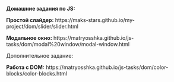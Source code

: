 <p><b>Домашние задания по JS:</b></p>
<p><b>Простой слайдер:</b> https://maks-stars.github.io/my-project/dom/slider/slider.html</p>
<p><b>Модальное окно:</b> https://matryosshka.github.io/js-tasks/dom/modal%20window/modal-window.html</p>

<p>Дополнительное задание:</p>
<p><b>Работа с DOM:</b> https://matryosshka.github.io/js-tasks/dom/color-blocks/color-blocks.html
</p>
